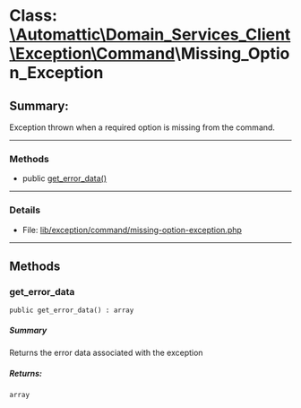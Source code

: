 # Class: [\Automattic](../namespaces/automattic.md)[\Domain_Services_Client](../namespaces/automattic-domain-services-client.md)[\Exception](../namespaces/automattic-domain-services-client-exception.md)[\Command](../namespaces/automattic-domain-services-client-exception-command.md)\Missing_Option_Exception

## Summary:

Exception thrown when a required option is missing from the command.


---

### Methods

* public [get_error_data()](#method_get_error_data)

---

### Details

* File: [lib/exception/command/missing-option-exception.php](../../lib/exception/command/missing-option-exception.php)

---

## Methods

<a id="method_get_error_data"></a>
### get_error_data

```
public get_error_data() : array
```

##### Summary

Returns the error data associated with the exception

##### Returns:

```
array
```

